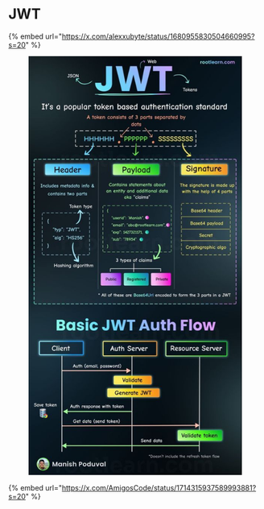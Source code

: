 # JWT

{% embed url="https://x.com/alexxubyte/status/1680955830504660995?s=20" %}

<figure><img src="../../.gitbook/assets/image (201).png" alt=""><figcaption></figcaption></figure>

{% embed url="https://x.com/AmigosCode/status/1714315937589993881?s=20" %}
